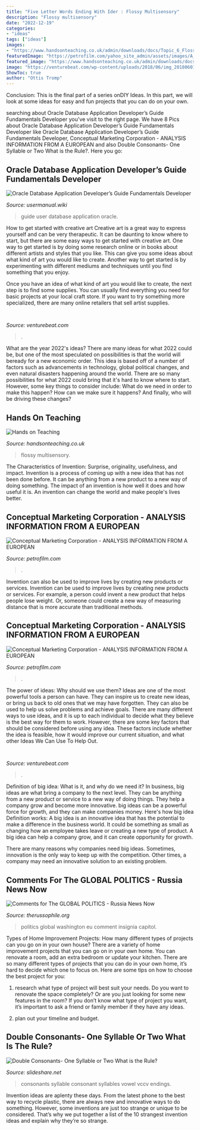```yaml
---
title: "Five Letter Words Ending With Ider : Flossy Multisensory"
description: "Flossy multisensory"
date: "2022-12-19"
categories:
- "ideas"
tags: ["ideas"]
images:
- "https://www.handsonteaching.co.uk/admin/downloads/docs/Topic_6_Flossy_LL_Words_Large.jpg"
featuredImage: "https://petrofilm.com/yahoo_site_admin/assets/images/A_Iran_HSM_Adeli_PhD_and_Mr_Dahle_C.27221733_std.jpg"
featured_image: "https://www.handsonteaching.co.uk/admin/downloads/docs/Topic_6_Flossy_LL_Words_Large.jpg"
image: "https://venturebeat.com/wp-content/uploads/2018/06/img_20180601_110244.jpg?w=800"
ShowToc: true
author: "Ottis Tromp"
---
```



Conclusion:
This is the final part of a series onDIY Ideas. In this part, we will look at some ideas for easy and fun projects that you can do on your own.

	

		
searching about Oracle Database Application Developer’s Guide Fundamentals Developer you've visit to the right page. We have 8 Pics about Oracle Database Application Developer’s Guide Fundamentals Developer like Oracle Database Application Developer’s Guide Fundamentals Developer, Conceptual Marketing Corporation - ANALYSIS INFORMATION FROM A EUROPEAN and also Double Consonants- One Syllable or Two What is the Rule?. Here you go:
		
    
## Oracle Database Application Developer’s Guide Fundamentals Developer

<img loading=lazy src="https://usermanual.wiki/Pdf/oracle20database20application20developer20guide2020fundamentals2010g20release202.661478267-User-Guide-Page-1.png" onerror="this.onerror=null;this.src='https://tse1.mm.bing.net/th?id=OIP.Gg3zASiMHkbCverlYf9pxAHaKH&amp;pid=15.1';" alt="Oracle Database Application Developer’s Guide Fundamentals Developer">

_Source: usermanual.wiki_

>guide user database application oracle. 

	

How to get started with creative art
Creative art is a great way to express yourself and can be very therapeutic. It can be daunting to know where to start, but there are some easy ways to get started with creative art.
One way to get started is by doing some research online or in books about different artists and styles that you like. This can give you some ideas about what kind of art you would like to create. Another way to get started is by experimenting with different mediums and techniques until you find something that you enjoy.

Once you have an idea of what kind of art you would like to create, the next step is to find some supplies. You can usually find everything you need for basic projects at your local craft store. If you want to try something more specialized, there are many online retailers that sell artist supplies.

    
## 

<img loading=lazy src="https://venturebeat.com/wp-content/uploads/2017/12/uspresidentssiri.jpg?w=800" onerror="this.onerror=null;this.src='https://tse2.mm.bing.net/th?id=OIP.OcejVjsL9Jibue1HaAgyjAHaFV&amp;pid=15.1';" alt="">

_Source: venturebeat.com_

>. 

	

What are the year 2022's ideas?
There are many ideas for what 2022 could be, but one of the most speculated on possibilities is that the world will beready for a new economic order. This idea is based off of a number of factors such as advancements in technology, global political changes, and even natural disasters happening around the world. There are so many possibilities for what 2022 could bring that it's hard to know where to start. However, some key things to consider include: What do we need in order to make this happen? How can we make sure it happens? And finally, who will be driving these changes?

    
## Hands On Teaching

<img loading=lazy src="https://www.handsonteaching.co.uk/admin/downloads/docs/Topic_6_Flossy_LL_Words_Large.jpg" onerror="this.onerror=null;this.src='https://tse1.mm.bing.net/th?id=OIP.6O84_21I4wL8iRQE3IbU-AAAAA&amp;pid=15.1';" alt="Hands on Teaching">

_Source: handsonteaching.co.uk_

>flossy multisensory. 

	

The Characteristics of Invention: Surprise, originality, usefulness, and impact.
Invention is a process of coming up with a new idea that has not been done before. It can be anything from a new product to a new way of doing something. The impact of an invention is how well it does and how useful it is. An invention can change the world and make people's lives better.

    
## Conceptual Marketing Corporation - ANALYSIS INFORMATION FROM A EUROPEAN

<img loading=lazy src="https://petrofilm.com/yahoo_site_admin/assets/images/A_Iran_HSM_Adeli_PhD_and_Mr_Dahle_C.27221733_std.jpg" onerror="this.onerror=null;this.src='https://tse1.mm.bing.net/th?id=OIP.LW1BhP4ydWMf-RFkTzxxrQAAAA&amp;pid=15.1';" alt="Conceptual Marketing Corporation - ANALYSIS INFORMATION FROM A EUROPEAN">

_Source: petrofilm.com_

>. 

	

Invention can also be used to improve lives by creating new products or services.
Invention can be used to improve lives by creating new products or services. For example, a person could invent a new product that helps people lose weight. Or, someone could create a new way of measuring distance that is more accurate than traditional methods.

    
## Conceptual Marketing Corporation - ANALYSIS INFORMATION FROM A EUROPEAN

<img loading=lazy src="https://www.petrofilm.com/yahoo_site_admin/assets/images/612021_capitol_hill_siege2B.11185932_std.jpg" onerror="this.onerror=null;this.src='https://tse4.mm.bing.net/th?id=OIP.R2vuNSH9u-4t4acudZPIXAHaDI&amp;pid=15.1';" alt="Conceptual Marketing Corporation - ANALYSIS INFORMATION FROM A EUROPEAN">

_Source: petrofilm.com_

>. 

	

The power of ideas: Why should we use them?
Ideas are one of the most powerful tools a person can have. They can inspire us to create new ideas, or bring us back to old ones that we may have forgotten. They can also be used to help us solve problems and achieve goals. There are many different ways to use ideas, and it is up to each individual to decide what they believe is the best way for them to work. However, there are some key factors that should be considered before using any idea. These factors include whether the idea is feasible, how it would improve our current situation, and what other Ideas We Can Use To Help Out.

    
## 

<img loading=lazy src="https://venturebeat.com/wp-content/uploads/2018/06/img_20180601_110244.jpg?w=800" onerror="this.onerror=null;this.src='https://tse2.mm.bing.net/th?id=OIP.4MlYvDfWgcAe59mNlBMhVwHaFj&amp;pid=15.1';" alt="">

_Source: venturebeat.com_

>. 

	

Definition of big idea: What is it, and why do we need it?
In business, big ideas are what bring a company to the next level. They can be anything from a new product or service to a new way of doing things. They help a company grow and become more innovative. big ideas can be a powerful force for growth, and they can make companies money.
Here's how big idea Definition works: 
A big idea is an innovative idea that has the potential to make a difference in the business world. It could be something as small as changing how an employee takes leave or creating a new type of product. A big idea can help a company grow, and it can create opportunity for growth. 

There are many reasons why companies need big ideas. Sometimes, innovation is the only way to keep up with the competition. Other times, a company may need an innovative solution to an existing problem.

    
## Comments For The GLOBAL POLITICS - Russia News Now

<img loading=lazy src="https://uploads.disquscdn.com/images/b16d7a2c7ee1f4f39bca82731e3f0e10ca6dec8c0e5584ca45771dde52fafda7.jpg" onerror="this.onerror=null;this.src='https://tse2.mm.bing.net/th?id=OIP.i8WnMfkfSBGGUKH6vKwimAAAAA&amp;pid=15.1';" alt="Comments for The GLOBAL POLITICS - Russia News Now">

_Source: therussophile.org_

>politics global washington eu comment insignia capitol. 

	

Types of Home Improvement Projects: How many different types of projects can you go on in your own house?
There are a variety of home improvement projects that you can go on in your own home. You can renovate a room, add an extra bedroom or update your kitchen. There are so many different types of projects that you can do in your own home, it’s hard to decide which one to focus on. Here are some tips on how to choose the best project for you: 
1. research what type of project will best suit your needs. Do you want to renovate the space completely? Or are you just looking for some new features in the room? If you don’t know what type of project you want, it’s important to ask a friend or family member if they have any ideas. 

2. plan out your timeline and budget.

    
## Double Consonants- One Syllable Or Two What Is The Rule?

<img loading=lazy src="https://image.slidesharecdn.com/doubleconsonants-151020003638-lva1-app6891/95/double-consonants-one-syllable-or-two-what-is-the-rule-7-638.jpg?cb=1459005509" onerror="this.onerror=null;this.src='https://tse3.mm.bing.net/th?id=OIP.FmLieBGU7XKiganF_o839gHaFj&amp;pid=15.1';" alt="Double Consonants- One Syllable or Two What is the Rule?">

_Source: slideshare.net_

>consonants syllable consonant syllables vowel vccv endings. 

	

Invention ideas are aplenty these days. From the latest phone to the best way to recycle plastic, there are always new and innovative ways to do something. However, some inventions are just too strange or unique to be considered. That’s why we put together a list of the 10 strangest invention ideas and explain why they’re so strange.

